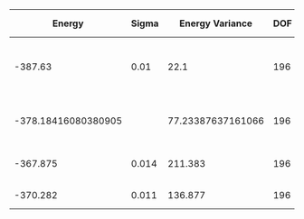 | Energy   | Sigma | Energy Variance | DOF | Method                                  | Data Repository |
|----------|-------|-----------------|-----|-----------------------------------------|-----------------|
| -387.63  | 0.01  | 22.1            | 196 | VMC with projected BCS (Z2 spin liquid) |                 |
| -378.18416080380905 | | 77.23387637161066 | 196 | DMRG (bond dimension = 512)      |                 |
| -367.875 | 0.014 | 211.383         | 196 | RBM (alpha = 1)                         |                 |
| -370.282 | 0.011 | 136.877         | 196 | Jastrow baseline                        |                 |
